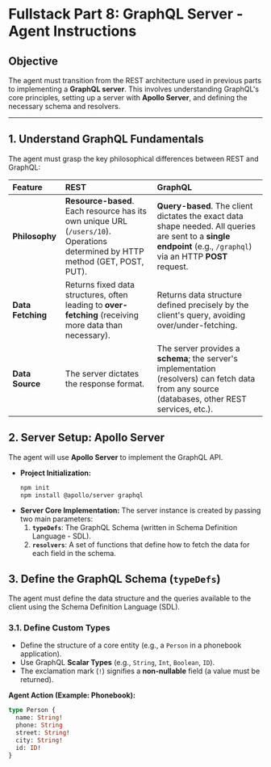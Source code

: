 # Fullstack Part 8: GraphQL Server - Agent Instructions

## Objective
The agent must transition from the REST architecture used in previous parts to implementing a **GraphQL server**. This involves understanding GraphQL's core principles, setting up a server with **Apollo Server**, and defining the necessary schema and resolvers.

---

## 1. Understand GraphQL Fundamentals

The agent must grasp the key philosophical differences between REST and GraphQL:

| Feature | REST | GraphQL |
| :--- | :--- | :--- |
| **Philosophy** | **Resource-based**. Each resource has its own unique URL (`/users/10`). Operations determined by HTTP method (GET, POST, PUT). | **Query-based**. The client dictates the exact data shape needed. All queries are sent to a **single endpoint** (e.g., `/graphql`) via an HTTP **POST** request. |
| **Data Fetching** | Returns fixed data structures, often leading to **over-fetching** (receiving more data than necessary). | Returns data structure defined precisely by the client's query, avoiding over/under-fetching. |
| **Data Source** | The server dictates the response format. | The server provides a **schema**; the server's implementation (resolvers) can fetch data from any source (databases, other REST services, etc.). |

## 2. Server Setup: Apollo Server

The agent will use **Apollo Server** to implement the GraphQL API.

* **Project Initialization:**
    ```bash
    npm init
    npm install @apollo/server graphql
    ```
* **Server Core Implementation:** The server instance is created by passing two main parameters:
    1.  **`typeDefs`**: The GraphQL Schema (written in Schema Definition Language - SDL).
    2.  **`resolvers`**: A set of functions that define how to fetch the data for each field in the schema.

## 3. Define the GraphQL Schema (`typeDefs`)

The agent must define the data structure and the queries available to the client using the Schema Definition Language (SDL).

### 3.1. Define Custom Types

* Define the structure of a core entity (e.g., a `Person` in a phonebook application).
* Use GraphQL **Scalar Types** (e.g., `String`, `Int`, `Boolean`, `ID`).
* The exclamation mark (`!`) signifies a **non-nullable** field (a value must be returned).

**Agent Action (Example: Phonebook):**

```graphql
type Person {
  name: String!
  phone: String
  street: String!
  city: String!
  id: ID!
}